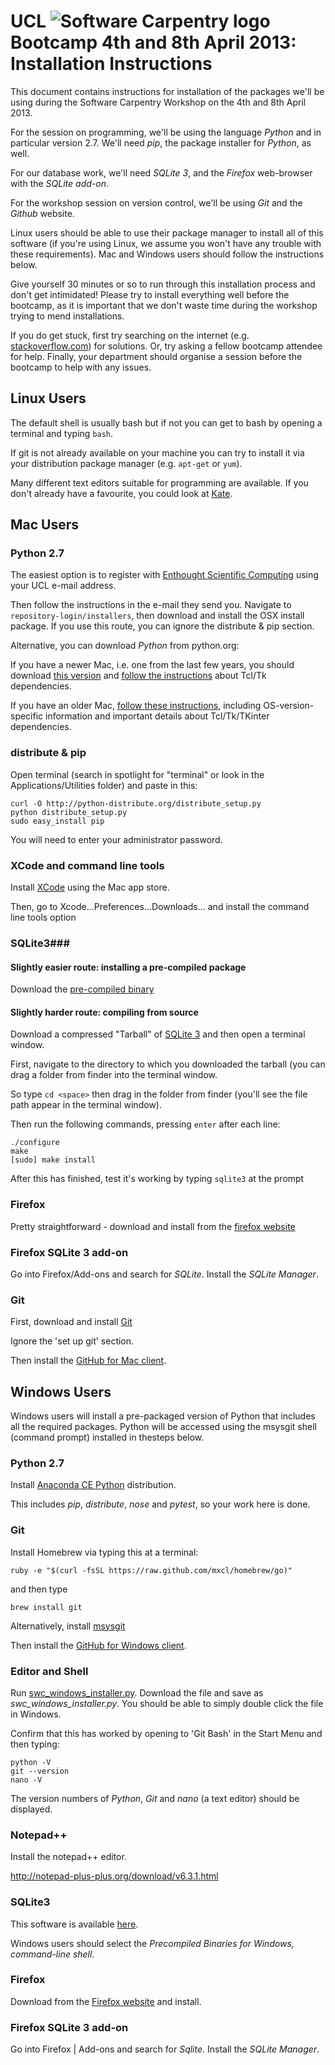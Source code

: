 # UCL ![Software Carpentry logo](http://software-carpentry.org/img/software-carpentry-banner.png "Software Carpentry logo") Bootcamp 4th and 8th April 2013: Installation Instructions #

This document contains instructions for installation of the packages
we'll be using during the Software Carpentry Workshop on the 4th and 8th April 2013.

For the session on programming,
we'll be using the language *Python* and in particular version 2.7.
We'll need *pip*, the package installer for *Python*, as well.

For our database work, we'll need *SQLite 3*,
and the *Firefox* web-browser with the *SQLite add-on*.

For the workshop session on version control, 
we'll be using *Git* and the *Github* website.

Linux users should be able to use their package manager to install all of this software
(if you're using Linux, we assume you won't have any trouble with these requirements).
Mac and Windows users should follow the instructions below.

Give yourself 30 minutes or so to run through this installation process and don't get intimidated!
Please try to install everything well before the bootcamp,
as it is important that we don't waste time during the workshop trying to mend installations.

If you do get stuck, first try searching on the internet (e.g. [stackoverflow.com](http://stackoverflow.com)) for solutions.
Or, try asking a fellow bootcamp attendee for help.
Finally, your department should organise a session before the bootcamp to help with any issues.

## Linux Users ##

The default shell is usually bash but if not you can get to bash by opening a terminal and typing `bash`.

If git is not already available on your machine 
you can try to install it via your distribution package manager (e.g. `apt-get` or `yum`).

Many different text editors suitable for programming are available.
If you don't already have a favourite,
you could look at [Kate](http://kate-editor.org/).

## Mac Users ##

### Python 2.7 ###

The easiest option is to register with [Enthought Scientific Computing](https://www2.enthought.com/licenses/academic)
using your UCL e-mail address.

Then follow the instructions in the e-mail they send you.
Navigate to `repository-login/installers`, then download and install the OSX install package.
If you use this route, you can ignore the distribute \& pip section.

Alternative, you can download *Python* from python.org:

If you have a newer Mac, i.e. one from the last few years, 
you should download 
[this version](http://www.python.org/ftp/python/2.7.3/python-2.7.3-macosx10.6.dmg) 
and [follow the instructions](http://www.python.org/download/mac/tcltk/) about Tcl/Tk dependencies.

If you have an older Mac, [follow these instructions](http://www.python.org/getit/releases/2.7.3/ "Python download"),
including OS-version-specific information and important details about Tcl/Tk/TKinter dependencies.

### distribute \& pip ###

Open terminal (search in spotlight for "terminal" or look in the Applications/Utilities folder) and paste in this:
	
	curl -O http://python-distribute.org/distribute_setup.py
	python distribute_setup.py
	sudo easy_install pip

You will need to enter your administrator password.

### XCode and command line tools ###

Install [XCode](https://itunes.apple.com/us/app/xcode/id497799835) using the Mac app store. 

Then, go to Xcode...Preferences...Downloads... and install the command line tools option

### SQLite3###

#### Slightly easier route: installing a pre-compiled package ####


Download the [pre-compiled binary](http://www.sqlite.org/sqlite-shell-osx-x86-3071502.zip)

#### Slightly harder route: compiling from source ####


Download a compressed "Tarball" of [SQLite 3](http://www.sqlite.org/sqlite-autoconf-3071502.tar.gz) and then open a terminal window.

First, navigate to the directory to which you downloaded the tarball (you can drag a folder from finder into the terminal window.

So type `cd <space>` then drag in the folder from finder (you'll see the file path appear in the terminal window).

Then run the following commands, pressing `enter` after each line:

	./configure
	make
	[sudo] make install

After this has finished, test it's working by typing `sqlite3` at the prompt

### Firefox ###

Pretty straightforward - download and install from the [firefox website](http://firefox.com/)

### Firefox SQLite 3 add-on ###

Go into Firefox/Add-ons and search for *SQLite*. Install the *SQLite Manager*.

### Git ###

First, download and install [Git](https://help.github.com/articles/set-up-git)

Ignore the 'set up git' section.

Then install the [GitHub for Mac client](http://mac.github.com).

## Windows Users ##

Windows users will install a pre-packaged version of Python that includes all the required packages.
Python will be accessed using the msysgit shell (command prompt) installed in thesteps below.

### Python 2.7 ###

Install [Anaconda CE Python](http://continuum.io/anacondace.html) distribution.

This includes *pip*, *distribute*, *nose* and *pytest*, so your work here is done.

### Git ###

Install Homebrew via typing this at a terminal:

    ruby -e "$(curl -fsSL https://raw.github.com/mxcl/homebrew/go)"
    
and then type

    brew install git

Alternatively, install [msysgit](http://code.google.com/p/msysgit/downloads/list?q=full+installer+official+git)

Then install the [GitHub for Windows client](http://windows.github.com/).

### Editor and Shell ###

Run [swc_windows_installer.py](https://raw.github.com/swcarpentry/boot-camps/master/setup/swc-windows-installer.py).
Download the file and save as *swc_windows_installer.py*.
You should be able to simply double click the file in Windows.

Confirm that this has worked by opening to 'Git Bash' in the Start Menu and then typing:
	
	python -V
	git --version
	nano -V
    
The version numbers of *Python*, *Git* and *nano* (a text editor) should be displayed.

### Notepad++ ###

Install the notepad++ editor.

http://notepad-plus-plus.org/download/v6.3.1.html


### SQLite3 ###

This software is available [here](http://www.sqlite.org/download.html).

Windows users should select the *Precompiled Binaries for Windows, command-line shell*.

### Firefox ###
Download from the [Firefox website](http://firefox.com/) and install.

### Firefox SQLite 3 add-on ###

Go into Firefox | Add-ons and search for *Sqlite*. Install the *SQLite Manager*.



